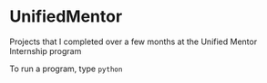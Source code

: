 # UnifiedMentor

Projects that I completed over a few months at the Unified Mentor Internship program

To run a program, type
``` python ```

